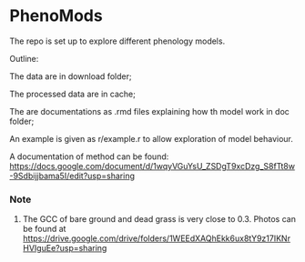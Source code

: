 # PhenoMods
The repo is set up to explore different phenology models.

Outline:

The data are in download folder;

The processed data are in cache;

The are documentations as .rmd files explaining how th model work in doc folder;

An example is given as r/example.r to allow exploration of model behaviour.

A documentation of method can be found:
https://docs.google.com/document/d/1wqyVGuYsU_ZSDgT9xcDzg_S8fTt8w-9Sdbijjbama5I/edit?usp=sharing



### Note
1. The GCC of bare ground and dead grass is very close to 0.3. Photos can be found at https://drive.google.com/drive/folders/1WEEdXAQhEkk6ux8tY9z17IKNrHVIguEe?usp=sharing